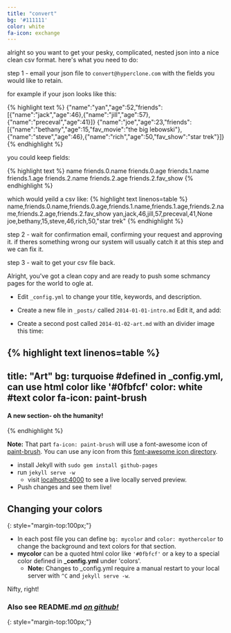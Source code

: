```yaml
---
title: "convert"
bg: '#111111'
color: white
fa-icon: exchange
---
```



alright so you want to get your pesky, complicated, nested json into a nice clean csv format. here's what you need to do:

step 1 - email your json file to `convert@hyperclone.com` with the fields you would like to retain.

for example if your json looks like this:

{% highlight text %}
{"name":"yan","age":52,"friends":[{"name":"jack","age":46},{"name":"jill","age":57},{"name":"preceval","age":41}]}
{"name":"joe","age":23,"friends":[{"name":"bethany","age":15,"fav_movie":"the big lebowski"},{"name":"steve","age":46},{"name":"rich","age":50,"fav_show":"star trek"}]}
{% endhighlight %}

you could keep fields:

{% highlight text %}
name
friends.0.name
friends.0.age
friends.1.name
friends.1.age
friends.2.name
friends.2.age
friends.2.fav_show
{% endhighlight %}

which would yeild a csv like:
{% highlight text linenos=table %}
name,friends.0.name,friends.0.age,friends.1.name,friends.1.age,friends.2.name,friends.2.age,friends.2.fav_show
yan,jack,46,jill,57,preceval,41,None
joe,bethany,15,steve,46,rich,50,"star trek"
{% endhighlight %}

step 2 - wait for confirmation email, confirming your request and approving it. if theres something wrong our system will usually catch it at this step and we can fix it.

step 3 - wait to get your csv file back.

Alright, you've got a clean copy and are ready to push some schmancy pages for the world to ogle at.

- Edit `_config.yml` to change your title, keywords, and description.
- Create a new file in `_posts/` called `2014-01-01-intro.md`
  Edit it, and add:



- Create a second post called `2014-01-02-art.md` with an divider image this time:

{% highlight text linenos=table %}
---
title: "Art"
bg: turquoise  #defined in _config.yml, can use html color like '#0fbfcf'
color: white   #text color
fa-icon: paint-brush
---

#### A new section- oh the humanity!
{% endhighlight %}

**Note:** That part `fa-icon: paint-brush` will use a font-awesome icon of [paint-brush](http://fortawesome.github.io/Font-Awesome/icon/paint-brush/). You can use any icon from this [font-awesome icon directory](http://fortawesome.github.io/Font-Awesome/icons/).

- install Jekyll with `sudo gem install github-pages`
- run `jekyll serve -w`
  - visit [localhost:4000](http://localhost:4000) to see a live locally served preview.
- Push changes and see them live!




## **Changing your colors**
{: style="margin-top:100px;"}

- In each post file you can define `bg: mycolor` and `color: myothercolor` to change the background and text colors for that section.
- **mycolor** can be a quoted html color like `'#0fbfcf'` or a key to a special color defined in **_config.yml** under 'colors'.
  - **Note:** Changes to _config.yml require a manual restart to your local server with `^C` and `jekyll serve -w`.

Nifty, right!



### Also see **README.md** [*on github!*](https://github.com/t413/SinglePaged#usage)
{: style="margin-top:100px;"}


